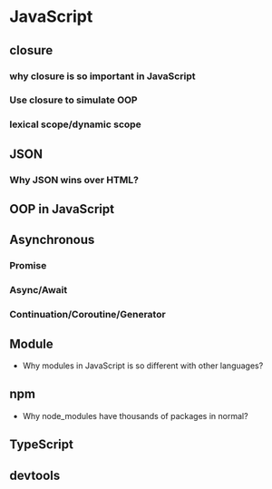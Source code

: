 # JavaScript

## closure

### why closure is so important in JavaScript

### Use closure to simulate OOP

### lexical scope/dynamic scope


## JSON

### Why JSON wins over HTML?

## OOP in JavaScript

## Asynchronous

### Promise

### Async/Await

### Continuation/Coroutine/Generator


## Module

- Why modules in JavaScript is so different with other languages?

## npm

- Why node_modules have thousands of packages in normal?

## TypeScript

## devtools
